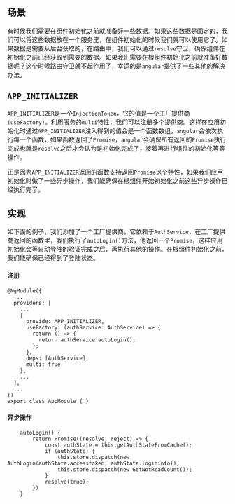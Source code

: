 ## 场景
有时候我们需要在组件初始化之前就准备好一些数据。如果这些数据是固定的，我们可以将这些数据放在一个服务里，在组件初始化的时候我们就可以使用它了。如果数据是需要从后台获取的，在路由中，我们可以通过`resolve`守卫，确保组件在初始化之前已经获取到需要的数据。如果我们需要在根组件初始化之前就准备好数据呢？这个时候路由守卫就不起作用了，幸运的是`angular`提供了一些其他的解决办法。

## `APP_INITIALIZER`
`APP_INITIALIZER`是一个`InjectionToken`，它的值是一个工厂提供商`(useFactory)`。利用服务的`multi`特性，我们可以注册多个提供商。这样在应用初始化时通过`APP_INITIALIZER`注入得到的值会是一个函数数组，`angular`会依次执行每一个函数，如果函数返回了`Promise`，`angular`会确保所有返回的`Promise`执行完成也就是`resolve`之后才会认为是初始化完成了，接着再进行组件的初始化等等操作。

正是因为`APP_INITIALIZER`返回的函数支持返回`Promise`这个特性，如果我们应用初始化时做了一些异步操作，我们能确保在根组件开始初始化之前这些异步操作已经执行完了。


## 实现
如下面的例子，我们添加了一个工厂提供商，它依赖于`AuthService`，在工厂提供商返回的函数里，我们执行了`autoLogin()`方法，他返回一个`Promise`，这样应用初始化会等自动登陆的验证完成之后，再执行其他的操作。在根组件初始化之前，我们能确保已经得到了登陆状态。

#### 注册
```
@NgModule({
  ...
  providers: [
    ...
    {
      provide: APP_INITIALIZER,
      useFactory: (authService: AuthService) => {
        return () => {
          return authService.autoLogin();
        };
      },
      deps: [AuthService],
      multi: true
    },
    ...
  ],
  ...
})
export class AppModule { }
```

#### 异步操作
```
    autoLogin() {
        return Promise((resolve, reject) => {
            const authState = this.getAuthStateFromCache();
            if (authState) {
                this.store.dispatch(new AuthLogin(authState.accesstoken, authState.logininfo));
                this.store.dispatch(new GetNotReadCount());
            }
            resolve(true);
        })
    }
```